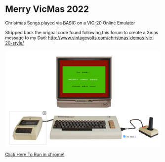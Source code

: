 
# Merry VicMas 2022
Christmas Songs played via BASIC on a VIC-20 Online Emulator

Stripped back the orignal code found following this forum to create a Xmas message to my Dad:
http://www.vintagevolts.com/christmas-demos-vic-20-style/

<a href="https://www.mdawson.net/vic20chrome/vic20.php?load=http://github.com/Shellywell123/VIC20-22-XMAS/raw/71bbf19c5e60505031b599285e8b2102b50b9ab2/HappyXmas2022_.prg">
  <img src="https://github.com/Shellywell123/VIC20-22-XMAS/blob/master/screenshot.png" width="800" />
</a>

[Click Here To Run in chrome!](https://www.mdawson.net/vic20chrome/vic20.php?load=http://github.com/Shellywell123/VIC20-22-XMAS/raw/71bbf19c5e60505031b599285e8b2102b50b9ab2/HappyXmas2022_.prg)
